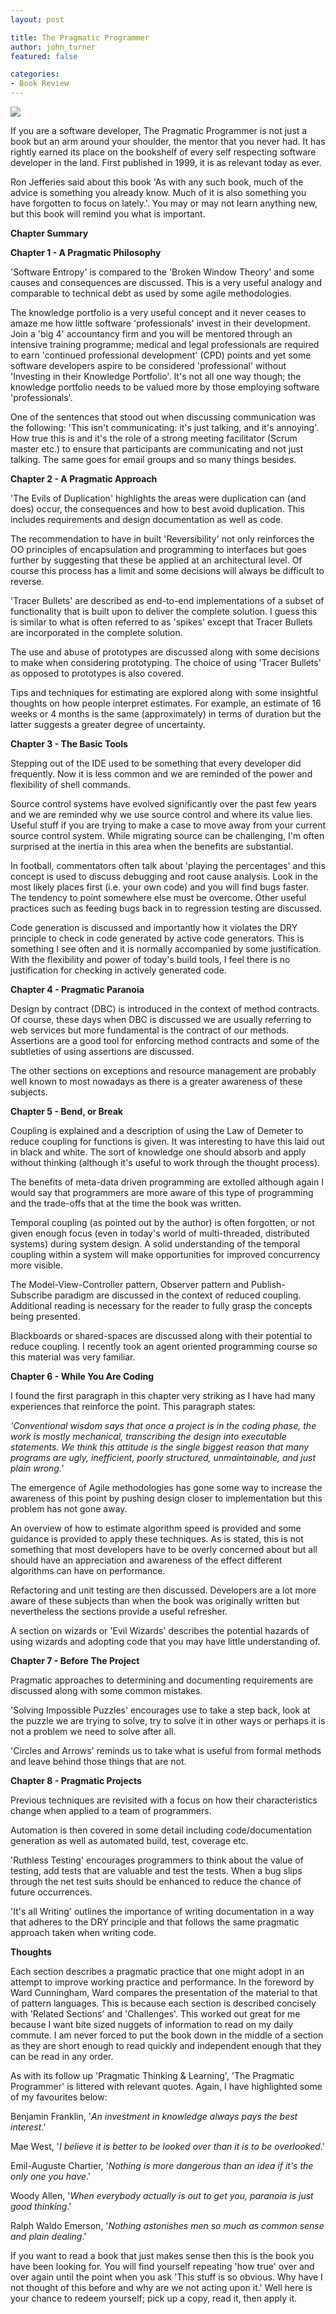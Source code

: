 ```yaml
---
layout: post

title: The Pragmatic Programmer
author: john_turner
featured: false

categories:
- Book Review
---
```


<img src="/assets/img/post/2010-06-29-the-pragmatic-programmer/book-cover.jpg" class="pull-left img-fluid img-thumbnail mr-3"/>

If you are a software developer, The Pragmatic Programmer is not just a book but an arm around your shoulder, the mentor that you never had.  It has rightly earned its place on the bookshelf of every self respecting software developer in the land.  First published in 1999, it is as relevant today as ever.

Ron Jefferies said about this book 'As with any such book, much of the advice is something you already know. Much of it is also something you have forgotten to focus on lately.'. You may or may not learn anything new, but this book will remind you what is important.

<!-- more -->

**Chapter Summary**

**Chapter 1 - A Pragmatic Philosophy**

'Software Entropy' is compared to the 'Broken Window Theory' and some causes and consequences are discussed.  This is a very useful analogy and comparable to technical debt as used by some agile methodologies.

The knowledge portfolio is a very useful concept and it never ceases to amaze me how little software 'professionals' invest in their development.  Join a 'big 4' accountancy firm and you will be mentored through an intensive training programme; medical and legal professionals are required to earn 'continued professional development' (CPD) points and yet some software developers aspire to be considered 'professional' without 'Investing in their Knowledge Portfolio'.  It's not all one way though; the knowledge portfolio needs to be valued more by those employing software 'professionals'.

One of the sentences that stood out when discussing communication was the following: 'This isn't communicating: it's just talking, and it's annoying'.  How true this is and it's the role of a strong meeting facilitator (Scrum master etc.) to ensure that participants are communicating and not just talking.  The same goes for email groups and so many things besides.

**Chapter 2 - A Pragmatic Approach**

'The Evils of Duplication' highlights the areas were duplication can (and does) occur, the consequences and how to best avoid duplication.  This includes requirements and design documentation as well as code.

The recommendation to have in built 'Reversibility' not only reinforces the OO principles of encapsulation and programming to interfaces but goes further by suggesting that these be applied at an architectural level.  Of course this process has a limit and some decisions will always be difficult to reverse.

'Tracer Bullets' are described as end-to-end implementations of a subset of functionality that is built upon to deliver the complete solution.  I guess this is similar to what is often referred to as 'spikes' except that Tracer Bullets are incorporated in the complete solution.

The use and abuse of prototypes are discussed along with some decisions to make when considering prototyping.  The choice of using 'Tracer Bullets' as opposed to prototypes is also covered.

Tips and techniques for estimating are explored along with some insightful thoughts on how people interpret estimates.  For example, an estimate of 16 weeks or 4 months is the same (approximately) in terms of duration but the latter suggests a greater degree of uncertainty.

**Chapter 3 - The Basic Tools**

Stepping out of the IDE used to be something that every developer did frequently.  Now it is less common and we are reminded of the power and flexibility of shell commands.

Source control systems have evolved significantly over the past few years and we are reminded why we use source control and where its value lies.  Useful stuff if you are trying to make a case to move away from your current source control system.  While migrating source can be challenging, I'm often surprised at the inertia in this area when the benefits are substantial.

In football, commentators often talk about 'playing the percentages' and this concept is used to discuss debugging and root cause analysis.  Look in the most likely places first (i.e. your own code) and you will find bugs faster.  The tendency to point somewhere else must be overcome.  Other useful practices such as feeding bugs back in to regression testing are discussed.

Code generation is discussed and importantly how it violates the DRY principle to check in code generated by active code generators.  This is something I see often and it is normally accompanied by some justification.  With the flexibility and power of today's build tools, I feel there is no justification for checking in actively generated code.

**Chapter 4 - Pragmatic Paranoia**

Design by contract (DBC) is introduced in the context of method contracts.  Of course, these days when DBC is discussed we are usually referring to web services but more fundamental is the contract of our methods.  Assertions are a good tool for enforcing method contracts and some of the subtleties of using assertions are discussed.

The other sections on exceptions and resource management are probably well known to most nowadays as there is a greater awareness of these subjects.

**Chapter 5 - Bend, or Break**

Coupling is explained and a description of using the Law of Demeter to reduce coupling for functions is given.  It was interesting to have this laid out in black and white.  The sort of knowledge one should absorb and apply without thinking (although it's useful to work through the thought process).

The benefits of meta-data driven programming are extolled although again I would say that programmers are more aware of this type of programming and the trade-offs that at the time the book was written.

Temporal coupling (as pointed out by the author) is often forgotten, or not given enough focus (even in today's world of multi-threaded, distributed systems) during system design.  A solid understanding of the temporal coupling within a system will make opportunities for improved concurrency more visible.

The Model-View-Controller pattern, Observer pattern and Publish-Subscribe paradigm are discussed in the context of reduced coupling.  Additional reading is necessary for the reader to fully grasp the concepts being presented.

Blackboards or shared-spaces are discussed along with their potential to reduce coupling.  I recently took an agent oriented programming course so this material was very familiar.

**Chapter 6 - While You Are Coding**

I found the first paragraph in this chapter very striking as I have had many experiences that reinforce the point.  This paragraph states:

*'Conventional wisdom says that once a project is in the coding phase, the work is mostly mechanical, transcribing the design into executable statements.  We think this attitude is the single biggest reason that many programs are ugly, inefficient, poorly structured, unmaintainable, and just plain wrong.'*

The emergence of Agile methodologies has gone some way to increase the awareness of this point by pushing design closer to implementation but this problem has not gone away.

An overview of how to estimate algorithm speed is provided and some guidance is provided to apply these techniques.  As is stated, this is not something that most developers have to be overly concerned about but all should have an appreciation and awareness of the effect different algorithms can have on performance.

Refactoring and unit testing are then discussed.  Developers are a lot more aware of these subjects than when the book was originally written but nevertheless the sections provide a useful refresher.

A section on wizards or 'Evil Wizards' describes the potential hazards of using wizards and adopting code that you may have little understanding of.

**Chapter 7 - Before The Project**

Pragmatic approaches to determining and documenting requirements are discussed along with some common mistakes.

'Solving Impossible Puzzles' encourages use to take a step back, look at the puzzle we are trying to solve, try to solve it in other ways or perhaps it is not a problem we need to solve after all.

'Circles and Arrows' reminds us to take what is useful from formal methods and leave behind those things that are not.

**Chapter 8 - Pragmatic Projects**

Previous techniques are revisited with a focus on how their characteristics change when applied to a team of programmers.

Automation is then covered in some detail including code/documentation generation as well as automated build, test, coverage etc.

'Ruthless Testing' encourages programmers to think about the value of testing, add tests that are valuable and test the tests.  When a bug slips through the net test suits should be enhanced to reduce the chance of future occurrences.

'It's all Writing' outlines the importance of writing documentation in a way that adheres to the DRY principle and that follows the same pragmatic approach taken when writing code.

**Thoughts**

Each section describes a pragmatic practice that one might adopt in an attempt to improve working practice and performance.  In the foreword by Ward Cunningham, Ward compares the presentation of the material to that of pattern languages.  This is because each section is described concisely with 'Related Sections' and 'Challenges'.  This worked out great for me because I want bite sized nuggets of information to read on my daily commute.  I am never forced to put the book down in the middle of a section as they are short enough to read quickly and independent enough that they can be read in any order.

As with its follow up 'Pragmatic Thinking & Learning', 'The Pragmatic Programmer' is littered with relevant quotes.  Again, I have highlighted some of my favourites below:

Benjamin Franklin, '*An investment in knowledge always pays the best interest*.'

Mae West, '*I believe it is better to be looked over than it is to be overlooked*.'

Emil-Auguste Chartier, '*Nothing is more dangerous than an idea if it's the only one you have*.'

Woody Allen, '*When everybody actually is out to get you, paranoia is just good thinking*.'

Ralph Waldo Emerson, '*Nothing astonishes men so much as common sense and plain dealing*.'

If you want to read a book that just makes sense then this is the book you have been looking for.  You will find yourself repeating 'how true' over and over again until the point when you ask 'This stuff is so obvious.  Why have I not thought of this before and why are we not acting upon it.'  Well here is your chance to redeem yourself; pick up a copy, read it, then apply it.
